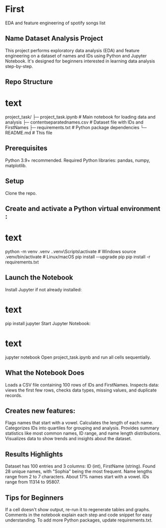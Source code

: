 # First
EDA and feature engineering of spotify songs list
## Name Dataset Analysis Project
This project performs exploratory data analysis (EDA) and feature engineering on a dataset of names and IDs using Python and Jupyter Notebook. It's designed for beginners interested in learning data analysis step-by-step.

## Repo Structure
# text
project_task/
  ├─ project_task.ipynb        # Main notebook for loading data and analysis
  ├─ contentseparatednames.csv # Dataset file with IDs and FirstNames
  ├─ requirements.txt          # Python package dependencies
  └─ README.md                 # This file
## Prerequisites
Python 3.9+ recommended.
Required Python libraries:
        pandas, numpy, matplotlib.

## Setup
Clone the repo.

## Create and activate a Python virtual environment :

# text
python -m venv .venv
.\.venv\Scripts\activate           # Windows
source .venv/bin/activate          # Linux/macOS
pip install --upgrade pip
pip install -r requirements.txt

## Launch the Notebook
Install Jupyter if not already installed:
# text
pip install jupyter
Start Jupyter Notebook:
# text
jupyter notebook
Open project_task.ipynb and run all cells sequentially.

## What the Notebook Does
Loads a CSV file containing 100 rows of IDs and FirstNames.
Inspects data: views the first few rows, checks data types, missing values, and duplicate records.

## Creates new features:

Flags names that start with a vowel.
Calculates the length of each name.
Categorizes IDs into quartiles for grouping and analysis.
Provides summary statistics like most common names, ID range, and name length distributions.
Visualizes data to show trends and insights about the dataset.

## Results Highlights
Dataset has 100 entries and 3 columns: ID (int), FirstName (string).
Found 28 unique names, with "Sophia" being the most frequent.
Name lengths range from 2 to 7 characters.
About 17% names start with a vowel.
IDs range from 11314 to 95807.

## Tips for Beginners
If a cell doesn't show output, re-run it to regenerate tables and graphs.
Comments in the notebook explain each step and code snippet for easy understanding.
To add more Python packages, update requirements.txt.


